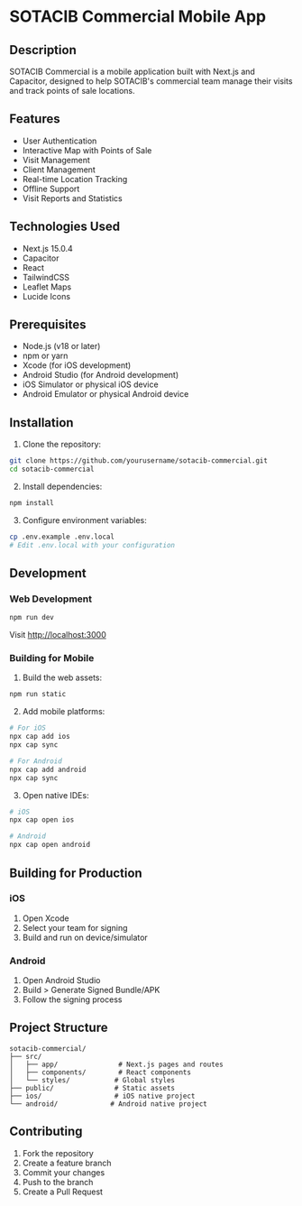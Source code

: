 # SOTACIB Commercial Mobile App

## Description

SOTACIB Commercial is a mobile application built with Next.js and Capacitor, designed to help SOTACIB's commercial team manage their visits and track points of sale locations.

## Features

- User Authentication
- Interactive Map with Points of Sale
- Visit Management
- Client Management
- Real-time Location Tracking
- Offline Support
- Visit Reports and Statistics

## Technologies Used

- Next.js 15.0.4
- Capacitor
- React
- TailwindCSS
- Leaflet Maps
- Lucide Icons

## Prerequisites

- Node.js (v18 or later)
- npm or yarn
- Xcode (for iOS development)
- Android Studio (for Android development)
- iOS Simulator or physical iOS device
- Android Emulator or physical Android device

## Installation

1. Clone the repository:

```bash
git clone https://github.com/yourusername/sotacib-commercial.git
cd sotacib-commercial
```

2. Install dependencies:

```bash
npm install
```

3. Configure environment variables:

```bash
cp .env.example .env.local
# Edit .env.local with your configuration
```

## Development

### Web Development

```bash
npm run dev
```

Visit [http://localhost:3000](http://localhost:3000)

### Building for Mobile

1. Build the web assets:

```bash
npm run static
```

2. Add mobile platforms:

```bash
# For iOS
npx cap add ios
npx cap sync

# For Android
npx cap add android
npx cap sync
```

3. Open native IDEs:

```bash
# iOS
npx cap open ios

# Android
npx cap open android
```

## Building for Production

### iOS

1. Open Xcode
2. Select your team for signing
3. Build and run on device/simulator

### Android

1. Open Android Studio
2. Build > Generate Signed Bundle/APK
3. Follow the signing process

## Project Structure

```
sotacib-commercial/
├── src/
│   ├── app/               # Next.js pages and routes
│   ├── components/        # React components
│   └── styles/           # Global styles
├── public/               # Static assets
├── ios/                  # iOS native project
└── android/             # Android native project
```

## Contributing

1. Fork the repository
2. Create a feature branch
3. Commit your changes
4. Push to the branch
5. Create a Pull Request